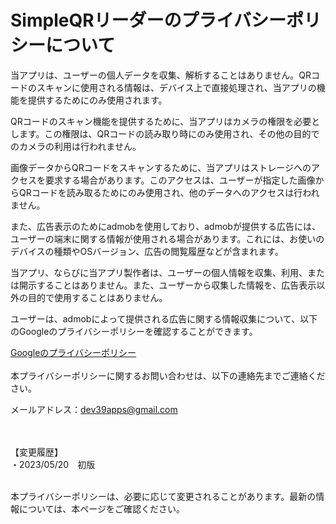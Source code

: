 # SimpleQRリーダーのプライバシーポリシーについて

当アプリは、ユーザーの個人データを収集、解析することはありません。QRコードのスキャンに使用される情報は、デバイス上で直接処理され、当アプリの機能を提供するためにのみ使用されます。　　

QRコードのスキャン機能を提供するために、当アプリはカメラの権限を必要とします。この権限は、QRコードの読み取り時にのみ使用され、その他の目的でのカメラの利用は行われません。　　

画像データからQRコードをスキャンするために、当アプリはストレージへのアクセスを要求する場合があります。このアクセスは、ユーザーが指定した画像からQRコードを読み取るためにのみ使用され、他のデータへのアクセスは行われません。　　

また、広告表示のためにadmobを使用しており、admobが提供する広告には、ユーザーの端末に関する情報が使用される場合があります。これには、お使いのデバイスの種類やOSバージョン、広告の閲覧履歴などが含まれます。  

当アプリ、ならびに当アプリ製作者は、ユーザーの個人情報を収集、利用、または開示することはありません。また、ユーザーから収集した情報を、広告表示以外の目的で使用することはありません。

ユーザーは、admobによって提供される広告に関する情報収集について、以下のGoogleのプライバシーポリシーを確認することができます。

[Googleのプライバシーポリシー](https://policies.google.com/privacy?hl=ja)
<br />
<br />
本プライバシーポリシーに関するお問い合わせは、以下の連絡先までご連絡ください。

メールアドレス：dev39apps@gmail.com

<br />
<br />
【変更履歴】<br />
・2023/05/20　初版　　<br />
<br />

本プライバシーポリシーは、必要に応じて変更されることがあります。最新の情報については、本ページをご確認ください。

